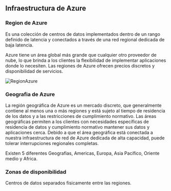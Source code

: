 ## Infraestructura de Azure


### Region de Azure

Es una colección de centros de datos implementados dentro de un rango definido de latencia y conectados a través de una red regional dedicada de baja latencia.

Azure tiene un área global más grande que cualquier otro proveedor de nube, lo que brinda a los clientes la flexibilidad de implementar aplicaciones donde lo necesiten. Las regiones de Azure ofrecen precios discretos y disponibilidad de servicios.

![RegionAzure](C:\Users\vepro\Desktop\Reto_1_Innovaccion_Virtual\Recursos\az-graphic-two.png "")


### Geografia de Azure

La región geográfica de Azure es un mercado discreto, que generalmente contiene al menos una o más regiones y está sujeto al tiempo de residencia de los datos y a las restricciones de cumplimiento normativo. Las áreas geográficas permiten a los clientes con necesidades específicas de residencia de datos y cumplimiento normativo mantener sus datos y aplicaciones cerca. Debido a que el área geográfica está conectada a nuestra infraestructura de red de Azure dedicada de alta capacidad, puede tolerar interrupciones regionales completas.

Existen 5 diferentes Geografias, Americas, Europa, Asia Pacífico, Oriente medio y Africa.

### Zonas de disponibilidad

Centros de datos separados fisicamente entre las regiones.